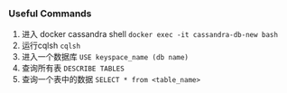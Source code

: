 ### Useful Commands
1. 进入 docker cassandra shell
    ```docker exec -it cassandra-db-new bash```
2. 运行cqlsh 
   ```cqlsh```
3. 进入一个数据库
   ```USE keyspace_name (db name)```
4. 查询所有表
   ```DESCRIBE TABLES```
5. 查询一个表中的数据
   ```SELECT * from <table_name>```